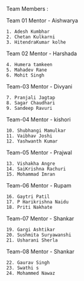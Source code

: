 
Team Members :


Team 01
Mentor - Aishwarya

    1. Adesh Kumbhar
    2. Chetan Kulkarni
    3. HitendraKumar kolhe

Team 02
Mentor - Harshada

    4. Humera tamkeen
    5. Mahadev Rane
    6. Mohit Singh

Team-03 
Mentor - Divyani

    7. Pranjali Jagtap
    8. Sagar Chaudhari
    9. Sandeep Ravuri

Team-04
Mentor - kishori

    10. Shubhangi Mamulkar
    11. Vaibhav Joshi
    12. Yashwanth Kumar

Team-05
Mentor - Prajwal

    13. Vishakha Angre
    14. SaiKrishna Rachuri
    15. Mohammad Imran

Team-06
Mentor - Rupam

    16. Gaytri Patil
    17. P Harikrishna Naidu
    18. Priti Nakhate

Team-07
Mentor - Shankar

    19. Gargi Ashtikar
    20. Sushmita Suryawanshi
    21. Usharani Sherla
    

Team-08
Mentor - Shankar

    22. Gaurav Singh
    23. Swathi s
    24. Mohammed Nawaz
